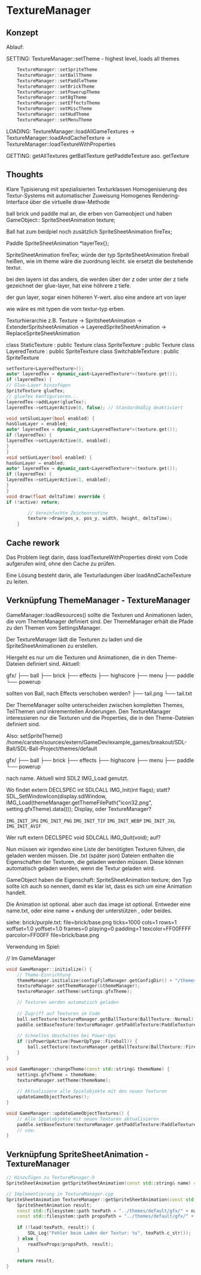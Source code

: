 # TextureManager

## Konzept

Ablauf:

SETTING:
TextureManager::setTheme - highest level, loads all themes

```c++
    TextureManager::setSpriteTheme
    TextureManager::setBallTheme
    TextureManager::setPaddleTheme
    TextureManager::setBrickTheme
    TextureManager::setPowerupTheme
    TextureManager::setBgTheme
    TextureManager::setEffectsTheme
    TextureManager::setMiscTheme
    TextureManager::setHudTheme
    TextureManager::setMenuTheme
```

LOADING:
TextureManager::loadAllGameTextures -> TextureManager::loadAndCacheTexture -> TextureManager::loadTextureWithProperties

GETTING:
getAllTextures
getBallTexture
getPaddleTexture
aso.
getTexture

## Thoughts

Klare Typisierung mit spezialisierten Texturklassen
Homogenisierung des Textur-Systems mit automatischer Zuweisung
Homogenes Rendering-Interface über die virtuelle draw-Methode

ball brick und paddle mal an, die erben von Gameobject und haben GameObject:: SpriteSheetAnimation texture;

Ball hat zum beidpiel noch zusätzlich SpriteSheetAnimation fireTex;

Paddle SpriteSheetAnimation *layerTex{};

SpriteSheetAnimation fireTex; würde der typ SpriteSheetAnimation fireball heißen, wie im theme wäre die zuordnung
leicht.
sie ersetzt die bestehende textur.

bei den layern ist das anders, die werden über der z oder unter der z tiefe gezeichnet
der glue-layer, hat eine höhrere z tiefe.

der gun layer, sogar einen höheren Y-wert. also eine andere art von layer

wie wäre es mit typen die vom textur-typ erben.

Texturhierarchie
z.B. Texture -> SpritsheetAnimation -> ExtenderSpritsheetAnimation
-> LayeredSpriteSheetAnimation
-> ReplaceSpriteSheetAnimation

class StaticTexture : public Texture
class SpriteTexture : public Texture
class LayeredTexture : public SpriteTexture
class SwitchableTexture : public SpriteTexture

```c++
setTexture<LayeredTexture>();
auto* layeredTex = dynamic_cast<LayeredTexture*>(texture.get());
if (layeredTex) {
// Glue-Layer hinzufügen
SpriteTexture glueTex;
// glueTex konfigurieren...
layeredTex->addLayer(glueTex);
layeredTex->setLayerActive(0, false); // Standardmäßig deaktiviert

void setGlueLayer(bool enabled) {
hasGlueLayer = enabled;
auto* layeredTex = dynamic_cast<LayeredTexture*>(texture.get());
if (layeredTex) {
layeredTex->setLayerActive(0, enabled);
}
}
void setGunLayer(bool enabled) {
hasGunLayer = enabled;
auto* layeredTex = dynamic_cast<LayeredTexture*>(texture.get());
if (layeredTex) {
layeredTex->setLayerActive(1, enabled);
}
}
void draw(float deltaTime) override {
if (!active) return;

        // Vereinfachte Zeichenroutine
        texture->draw(pos_x, pos_y, width, height, deltaTime);
    }
```

## Cache rework

Das Problem liegt darin, dass loadTextureWithProperties direkt vom Code aufgerufen wird, ohne den Cache zu prüfen.

Eine Lösung besteht darin, alle Texturladungen über loadAndCacheTexture zu leiten.

## Verknüpfung ThemeManager - TextureManager

GameManager::loadResources() sollte die Texturen und Animationen laden, die vom ThemeManager definiert sind.
Der ThemeManager erhält die Pfade zu den Themen vom SettingsManager.

Der TextureManager lädt die Texturen zu laden und die SpriteSheetAnimationen zu erstellen.

Hiergeht es nur um die Texturen und Animationen, die in den Theme-Dateien definiert sind.
Aktuell:

gfx/
├── ball
├── brick
├── effects
├── highscore
├── menu
├── paddle
└── powerup

sollten von Ball, nach Effects verschoben werden?
├── tail.png
└── tail.txt

Der ThemeManager sollte unterscheiden zwischen kompletten Themes, TeilThemen und inkrementellen Änderungen.
Den TextureManager interessieren nur die Texturen und die Properties, die in den Theme-Dateien definiert sind.

Also: setSpriteTheme()
/home/carsten/sources/extern/GameDev/example_games/breakout/SDL-Ball/SDL-Ball-Project/themes/default

gfx/
├── ball
├── brick
├── effects
├── highscore
├── menu
├── paddle
└── powerup

nach name.
Aktuell wird SDL2 IMG_Load genutzt.

Wo findet extern DECLSPEC int SDLCALL IMG_Init(int flags); statt?
SDL_SetWindowIcon(display.sdlWindow,
IMG_Load(themeManager.getThemeFilePath("icon32.png", setting.gfxTheme).data()));
Display, oder TextureManager?

`IMG_INIT_JPG`
`IMG_INIT_PNG`
`IMG_INIT_TIF`
`IMG_INIT_WEBP`
`IMG_INIT_JXL`
`IMG_INIT_AVIF`

Wer ruft extern DECLSPEC void SDLCALL IMG_Quit(void); auf?

Nun müssen wir irgendwo eine Liste der benötigten Texturen führen, die geladen werden müssen.
Die .txt (später json) Dateien enthalten die Eigenschaften der Texturen, die geladen werden müssen.
Diese können automatisch geladen werden, wenn die Textur geladen wird.

GameObject haben die Eigenschaft: SpriteSheetAnimation texture;
den Typ sollte ich auch so nennen, damit es klar ist, dass es sich um eine Animation handelt.

Die Animation ist optional. aber auch das image ist optional.
Entweder eine name.txt, oder eine name + endung der unterstützen , oder beides.

siehe: brick/purple.txt:
file=brick/base.png
ticks=1000
cols=1
rows=1
xoffset=1.0
yoffset=1.0
frames=0
playing=0
padding=1
texcolor=FF00FFFF
parcolor=FF00FF
file=brick/base.png

Verwendung im Spiel:

// Im GameManager

```c++
void GameManager::initialize() {
    // Theme-Einrichtung
    themeManager.initialize(configFileManager.getConfigDir() + "/themes");
    textureManager.setThemeManager(&themeManager);
    textureManager.setTheme(settings.gfxTheme);

    // Texturen werden automatisch geladen
    
    // Zugriff auf Texturen im Code
    ball.setTexture(textureManager.getBallTexture(BallTexture::Normal));
    paddle.setBaseTexture(textureManager.getPaddleTexture(PaddleTexture::Base));
    
    // Schnelles Umschalten bei Power-Ups
    if (isPowerUpActive(PowerUpType::Fireball)) {
        ball.setTexture(textureManager.getBallTexture(BallTexture::Fireball));
    }
}

void GameManager::changeTheme(const std::string& themeName) {
    settings.gfxTheme = themeName;
    textureManager.setTheme(themeName);
    
    // Aktualisiere alle Spielobjekte mit den neuen Texturen
    updateGameObjectTextures();
}

void GameManager::updateGameObjectTextures() {
    // Alle Spielobjekte mit neuen Texturen aktualisieren
    paddle.setBaseTexture(textureManager.getPaddleTexture(PaddleTexture::Base));
    // usw.
}
```

## Verknüpfung SpriteSheetAnimation - TextureManager

```c++
// Hinzufügen zu TextureManager.h
SpriteSheetAnimation getSpriteSheetAnimation(const std::string& name) const;

// Implementierung in TextureManager.cpp
SpriteSheetAnimation TextureManager::getSpriteSheetAnimation(const std::string& name) const {
    SpriteSheetAnimation result;
    const std::filesystem::path texPath = "../themes/default/gfx/" + name + ".png";
    const std::filesystem::path propsPath = "../themes/default/gfx/" + name + ".txt";
    
    if (!load(texPath, result)) {
        SDL_Log("Fehler beim Laden der Textur: %s", texPath.c_str());
    } else {
        readTexProps(propsPath, result);
    }
    
    return result;
}
```
